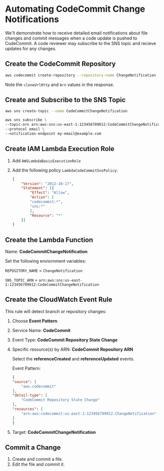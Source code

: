 # Automating CodeCommit Change Notifications

We'll demonstrate how to receive detailed email notifications
about file changes and commit messages when a code update is pushed to
CodeCommit. A code reviewer may subscribe to the SNS topic and recieve updates
for any changes.

## Create the CodeCommit Repository

```sh
aws codecommit create-repository --repository-name ChangeNotification
```

Note the `cloneUrlHttp` and `Arn` values in the response.

## Create and Subscribe to the SNS Topic

```sh
aws sns create-topic --name CodeCommitChangeNotification

aws sns subscribe \
--topic-arn arn:aws:sns:us-east-1:123456789012:CodeCommitChangeNotification \
--protocol email \
--notification-endpoint my-email@example.com
```

## Create IAM Lambda Execution Role

1. Add `AWSLambdaBasicExecutionRole`
2. Add the following policy `LambdaCodeCommitSnsPolicy`:

    ```json
    {
        "Version": "2012-10-17",
        "Statement": [{
            "Effect": "Allow",
            "Action": [
            "codecommit:*",
            "sns:*"
            ],
            "Resource": "*"
        }]
    }
    ```

## Create the Lambda Function

Name: **CodeCommitChangeNotification**

Set the following enviornment variables:

`REPOSITORY_NAME` = `ChangeNotification`

`SNS_TOPIC_ARN` = `arn:aws:sns:us-east-1:123456789012:CodeCommitChangeNotification`

## Create the CloudWatch Event Rule

This rule will detect branch or repository changes:

1. Choose **Event Pattern**.
2. Service Name: **CodeCommit**
3. Event Type: **CodeCommit Repository State Change**
4. Specific resource(s) by ARN: **CodeCommit Repository ARN**

    Select the **referenceCreated** and **referenceUpdated** events.

    Event Pattern:

    ```json
    {
    "source": [
        "aws.codecommit"
    ],
    "detail-type": [
        "CodeCommit Repository State Change"
    ],
    "resources": [
        "arn:aws:codecommit:us-east-1:123456789012:ChangeNotification"
    ]
    }
    ```

5. Target: **CodeCommitChangeNotification**

## Commit a Change

1. Create and commit a file.
2. Edit the file and commit it.